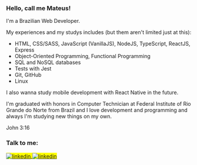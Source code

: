 <div class="section-one"> 
 <h3>Hello, call me Mateus!</h3>

  <p>I'm a Brazilian Web Developer.</p>

  <p>My experiences and my studys includes (but them aren't limited just at this):</p>

  <ul>
    <li>HTML, CSS/SASS, JavaScript (VanillaJS), NodeJS, TypeScript, ReactJS, Express</li>
    <li>Object-Oriented Programming, Functional Programming</li>
    <li>SQL and NoSQL databases</li>
    <li>Tests with Jest</li>
    <li>Git, GitHub</li>
    <li>Linux</li>
  </ul>

  <p>I also wanna study mobile development with React Native in the future.</p>

  <p>I'm graduated with honors in Computer Technician at Federal Institute of Rio Grande do Norte from Brazil and I love development and programming and always I'm studying new things on my own.</p>
 
  <p>John 3:16</p>
</div>

<div class="section-two">
  <h3>Talk to me:</h3>

  <span align="left" style="background:yellow">
  <a href="https://linkedin.com/in/mateusesm" target="_blank">
    <img align="center" src="https://img.shields.io/badge/-Mateus Macedo-121214?style=flat&logo=linkedin" alt="linkedin"/>
  </a>

  <a href="mailto:mateusemanuel198@gmail.com" target="_blank">
    <img align="center" src="https://img.shields.io/badge/-mateusemanuel198@gmail.com-121214?style=flat&logo=gmail" alt="linkedin"/>
  </a>
  </span> 
</div>



